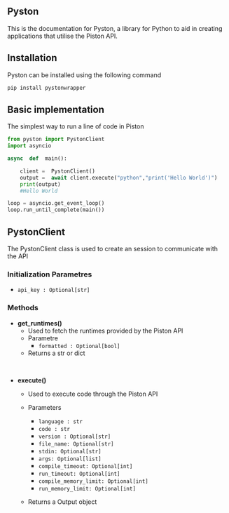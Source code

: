 ## Pyston

This is the documentation for Pyston, a library for Python to aid in creating applications that utilise the Piston API.

 
## Installation

Pyston can be installed using the following command

```py
pip install pystonwrapper
```

## Basic implementation

The simplest way to run a line of code in Piston

```py
from pyston import PystonClient
import asyncio

async  def  main():

	client =  PystonClient()
	output =  await client.execute("python","print('Hello World')")
	print(output)
	#Hello World

loop = asyncio.get_event_loop()
loop.run_until_complete(main())
```

  

## PystonClient

The PystonClient class is used to create an session to communicate with the API


### Initialization Parametres

- `api_key : Optional[str]`

### Methods

-  **get_runtimes()**
	- Used to fetch the runtimes provided by the Piston API
	- Parametre
		- `formatted : Optional[bool]`
	- Returns a str or dict


<br>


- **execute()**
	- Used to execute code through the Piston API
	- Parameters
		- `language : str`
		- `code : str`
		- `version : Optional[str]`
		- `file_name: Optional[str]`
		- `stdin: Optional[str]`
		- `args: Optional[list]`
		- `compile_timeout: Optional[int]`
		- `run_timeout: Optional[int]`
		- `compile_memory_limit: Optional[int]`
		- `run_memory_limit: Optional[int]`

	- Returns a Output object